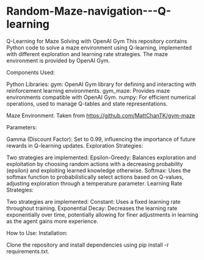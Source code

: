 # Random-Maze-navigation---Q-learning
Q-Learning for Maze Solving with OpenAI Gym
This repository contains Python code to solve a maze environment using Q-learning, implemented with different exploration and learning rate strategies. The maze environment is provided by OpenAI Gym.

Components Used:

Python Libraries:
gym: OpenAI Gym library for defining and interacting with reinforcement learning environments.
gym_maze: Provides maze environments compatible with OpenAI Gym.
numpy: For efficient numerical operations, used to manage Q-tables and state representations.

Maze Environment:
Taken from https://github.com/MattChanTK/gym-maze

Parameters:

Gamma (Discount Factor): Set to 0.99, influencing the importance of future rewards in Q-learning updates.
Exploration Strategies:

Two strategies are implemented:
Epsilon-Greedy: Balances exploration and exploitation by choosing random actions with a decreasing probability (epsilon) and exploiting learned knowledge otherwise.
Softmax: Uses the softmax function to probabilistically select actions based on Q-values, adjusting exploration through a temperature parameter.
Learning Rate Strategies:

Two strategies are implemented:
Constant: Uses a fixed learning rate throughout training.
Exponential Decay: Decreases the learning rate exponentially over time, potentially allowing for finer adjustments in learning as the agent gains more experience.




How to Use:
Installation:

Clone the repository and install dependencies using pip install -r requirements.txt.



